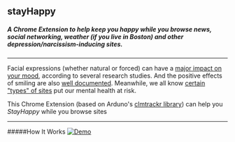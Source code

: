 ## stayHappy
##### A Chrome Extension to help keep you happy while you browse news, social networking, weather (if you live in Boston) and other depression/narcissism-inducing sites.
---
Facial expressions (whether natural or forced) can have a [major impact on your mood](http://www.nytimes.com/1989/07/18/science/a-feel-good-theory-a-smile-affects-mood.html), according to several research studies. And the positive effects of smiling are also [well documented](http://www.fastcompany.com/3041438/how-to-be-a-success-at-everything/how-smiling-changes-your-brain). Meanwhile, we all know [certain "types" of sites](http://guilfordjournals.com/doi/abs/10.1521/jscp.2014.33.8.701) put our mental health at risk.

This Chrome Extension (based on Arduno's [clmtrackr library](https://github.com/auduno/clmtrackr)) can help you *StayHappy* while you browse sites

---

#####How It Works
[![Demo](https://s3.amazonaws.com/f.cl.ly/items/0y0M3b0I302H2x1X3M0Y/Screen%20Recording%202015-08-30%20at%2006.02%20PM.gif)](https://s3.amazonaws.com/f.cl.ly/items/0y0M3b0I302H2x1X3M0Y/Screen%20Recording%202015-08-30%20at%2006.02%20PM.gif)
<!-- ___
- [Installation](#installation)
- [Features](#features)
- [Contributing](#contributing)
- [FAQ](#faq)
- [Support](#support)
- [License](#license) -->
